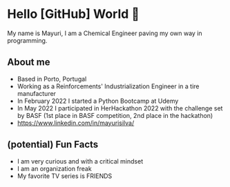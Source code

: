 # Hello [GitHub] World 👋

My name is Mayuri, I am a Chemical Engineer paving my own way in programming.


## About me
- Based in Porto, Portugal
- Working as a Reinforcements' Industrialization Engineer in a tire manufacturer
- In February 2022 I started a Python Bootcamp at Udemy
- In May 2022 I participated in HerHackathon 2022 with the challenge set by BASF (1st place in BASF competition, 2nd place in the hackathon)
- https://www.linkedin.com/in/mayurisilva/

## (potential) Fun Facts
- I am very curious and with a critical mindset
- I am an organization freak
- My favorite TV series is FRIENDS





<!--
**mayuridsp/mayuridsp** is a ✨ _special_ ✨ repository because its `README.md` (this file) appears on your GitHub profile.

Here are some ideas to get you started:

- 🔭 I’m currently working on ...
- 🌱 I’m currently learning ...
- 👯 I’m looking to collaborate on ...
- 🤔 I’m looking for help with ...
- 💬 Ask me about ...
- 📫 How to reach me: ...
- 😄 Pronouns: ...
- ⚡ Fun fact: ...
-->
